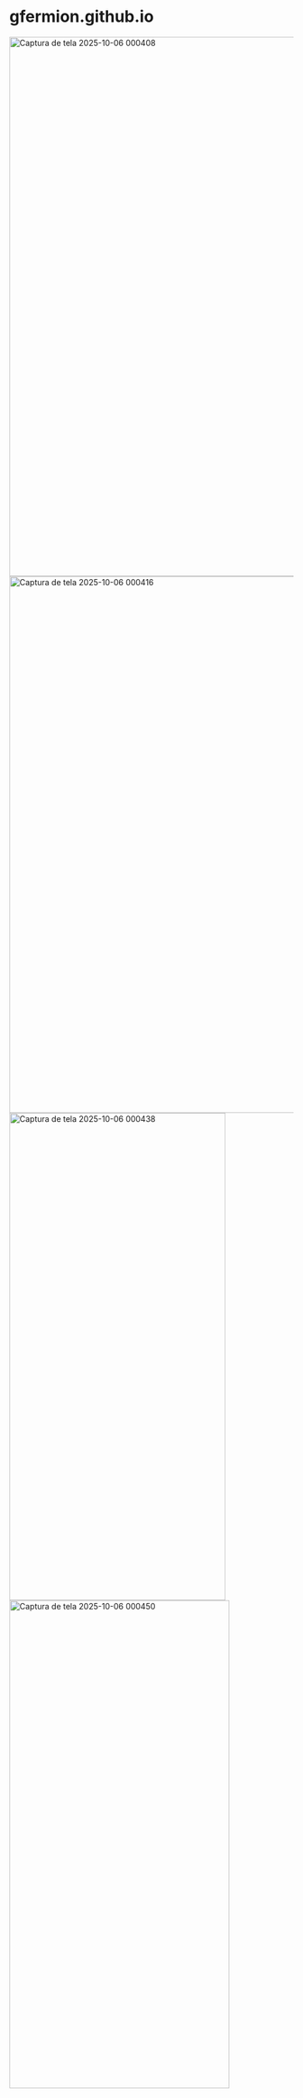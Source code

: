 # gfermion.github.io
<img width="1863" height="954" alt="Captura de tela 2025-10-06 000408" src="https://github.com/user-attachments/assets/8bdaa76b-aed7-4921-9ae6-7dfda7f4a7ee" />
<img width="1859" height="949" alt="Captura de tela 2025-10-06 000416" src="https://github.com/user-attachments/assets/e554e6d1-0eda-4102-ae9b-97f54e9b04df" />
<img width="383" height="862" alt="Captura de tela 2025-10-06 000438" src="https://github.com/user-attachments/assets/ddea7347-10f6-4a00-95a1-fd9b7662c341" />
<img width="390" height="863" alt="Captura de tela 2025-10-06 000450" src="https://github.com/user-attachments/assets/9d8a2b94-3ea6-4d19-88e7-4d42de481b0b" />
